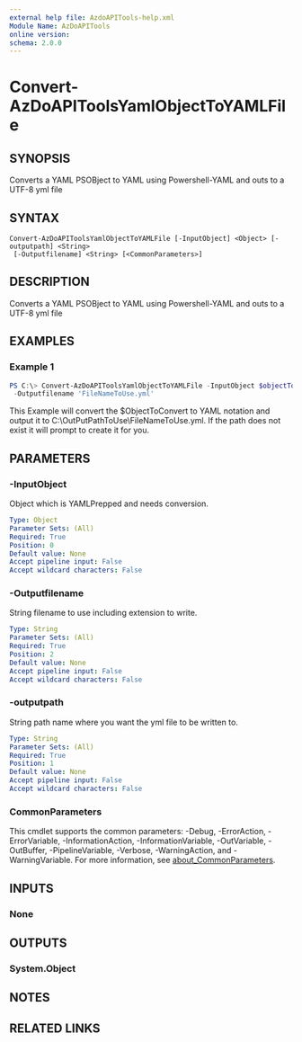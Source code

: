 ```yaml
---
external help file: AzdoAPITools-help.xml
Module Name: AzDoAPITools
online version:
schema: 2.0.0
---
```


# Convert-AzDoAPIToolsYamlObjectToYAMLFile

## SYNOPSIS
Converts a YAML PSOBject to YAML using Powershell-YAML and outs to a UTF-8 yml file

## SYNTAX

```
Convert-AzDoAPIToolsYamlObjectToYAMLFile [-InputObject] <Object> [-outputpath] <String>
 [-Outputfilename] <String> [<CommonParameters>]
```

## DESCRIPTION
Converts a YAML PSOBject to YAML using Powershell-YAML and outs to a UTF-8 yml file

## EXAMPLES

### Example 1
```powershell
PS C:\> Convert-AzDoAPIToolsYamlObjectToYAMLFile -InputObject $objectToConvert -outputpath 'C:\OutPutPathToUse'
 -Outputfilename 'FileNameToUse.yml'
```

This Example will convert the $ObjectToConvert to YAML notation and output it to  C:\OutPutPathToUse\FileNameToUse.yml. If the path does not exist it will prompt to create it for you.

## PARAMETERS

### -InputObject
Object which is YAMLPrepped and needs conversion.

```yaml
Type: Object
Parameter Sets: (All)
Required: True
Position: 0
Default value: None
Accept pipeline input: False
Accept wildcard characters: False
```

### -Outputfilename
String filename to use including extension to write.

```yaml
Type: String
Parameter Sets: (All)
Required: True
Position: 2
Default value: None
Accept pipeline input: False
Accept wildcard characters: False
```

### -outputpath
String path name where you want the yml file to be written to.

```yaml
Type: String
Parameter Sets: (All)
Required: True
Position: 1
Default value: None
Accept pipeline input: False
Accept wildcard characters: False
```

### CommonParameters
This cmdlet supports the common parameters: -Debug, -ErrorAction, -ErrorVariable, -InformationAction, -InformationVariable, -OutVariable, -OutBuffer, -PipelineVariable, -Verbose, -WarningAction, and -WarningVariable. For more information, see [about_CommonParameters](http://go.microsoft.com/fwlink/?LinkID=113216).

## INPUTS

### None

## OUTPUTS

### System.Object
## NOTES

## RELATED LINKS
